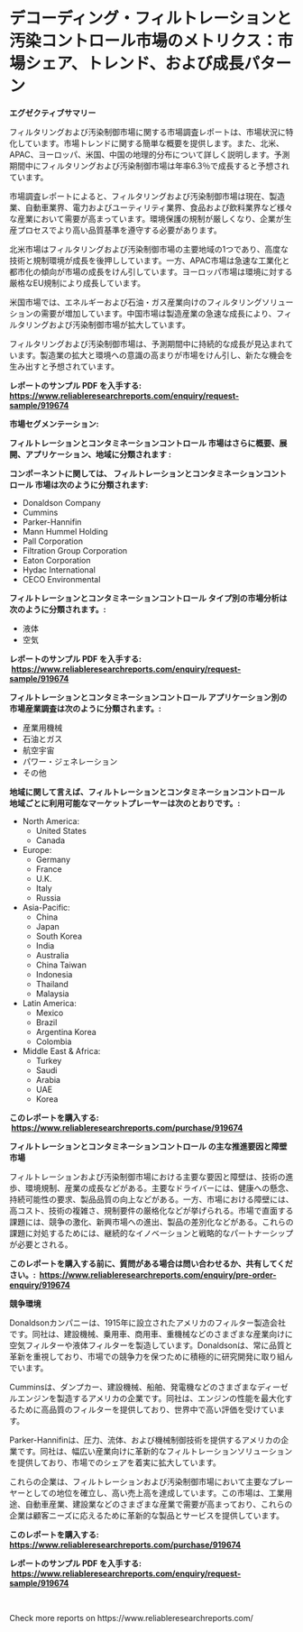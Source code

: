 <p><h1>デコーディング・フィルトレーションと汚染コントロール市場のメトリクス：市場シェア、トレンド、および成長パターン</h1></p><p><strong>エグゼクティブサマリー</strong></p>
<p><p>フィルタリングおよび汚染制御市場に関する市場調査レポートは、市場状況に特化しています。市場トレンドに関する簡単な概要を提供します。また、北米、APAC、ヨーロッパ、米国、中国の地理的分布について詳しく説明します。予測期間中にフィルタリングおよび汚染制御市場は年率6.3％で成長すると予想されています。</p><p>市場調査レポートによると、フィルタリングおよび汚染制御市場は現在、製造業、自動車業界、電力およびユーティリティ業界、食品および飲料業界など様々な産業において需要が高まっています。環境保護の規制が厳しくなり、企業が生産プロセスでより高い品質基準を遵守する必要があります。</p><p>北米市場はフィルタリングおよび汚染制御市場の主要地域の1つであり、高度な技術と規制環境が成長を後押ししています。一方、APAC市場は急速な工業化と都市化の傾向が市場の成長をけん引しています。ヨーロッパ市場は環境に対する厳格なEU規制により成長しています。</p><p>米国市場では、エネルギーおよび石油・ガス産業向けのフィルタリングソリューションの需要が増加しています。中国市場は製造産業の急速な成長により、フィルタリングおよび汚染制御市場が拡大しています。</p><p>フィルタリングおよび汚染制御市場は、予測期間中に持続的な成長が見込まれています。製造業の拡大と環境への意識の高まりが市場をけん引し、新たな機会を生み出すと予想されています。</p></p>
<p><strong>レポートのサンプル PDF を入手する: <a href="https://www.reliableresearchreports.com/enquiry/request-sample/919674">https://www.reliableresearchreports.com/enquiry/request-sample/919674</a></strong></p>
<p><strong>市場セグメンテーション:</strong></p>
<p><strong> フィルトレーションとコンタミネーションコントロール 市場はさらに概要、展開、アプリケーション、地域に分類されます :</strong></p>
<p><strong>コンポーネントに関しては、 フィルトレーションとコンタミネーションコントロール 市場は次のように分類されます: &nbsp;</strong></p>
<p><ul><li>Donaldson Company</li><li>Cummins</li><li>Parker-Hannifin</li><li>Mann Hummel Holding</li><li>Pall Corporation</li><li>Filtration Group Corporation</li><li>Eaton Corporation</li><li>Hydac International</li><li>CECO Environmental</li></ul></p>
<p><strong> フィルトレーションとコンタミネーションコントロール タイプ別の市場分析は次のように分類されます。:</strong></p>
<p><ul><li>液体</li><li>空気</li></ul></p>
<p><strong>レポートのサンプル PDF を入手する: &nbsp;<a href="https://www.reliableresearchreports.com/enquiry/request-sample/919674">https://www.reliableresearchreports.com/enquiry/request-sample/919674</a></strong></p>
<p><strong> フィルトレーションとコンタミネーションコントロール アプリケーション別の市場産業調査は次のように分類されます。:</strong></p>
<p><ul><li>産業用機械</li><li>石油とガス</li><li>航空宇宙</li><li>パワー・ジェネレーション</li><li>その他</li></ul></p>
<p><strong>地域に関して言えば、フィルトレーションとコンタミネーションコントロール 地域ごとに利用可能なマーケットプレーヤーは次のとおりです。:</strong></p>
<p><ul>
    <li>
        North America:
        <ul>
            <li>United States</li>
            <li>Canada</li>
        </ul>
    </li>
    <li>
        Europe:
        <ul>
            <li>Germany</li>
            <li>France</li>
            <li>U.K.</li>
            <li>Italy</li>
            <li>Russia</li>
        </ul>
    </li>
    <li>
        Asia-Pacific:
        <ul>
            <li>China</li>
            <li>Japan</li>
            <li>South Korea</li>
            <li>India</li>
            <li>Australia</li>
            <li>China Taiwan</li>
            <li>Indonesia</li>
            <li>Thailand</li>
            <li>Malaysia</li>
        </ul>
    </li>
    <li>
        Latin America:
        <ul>
            <li>Mexico</li>
            <li>Brazil</li>
            <li>Argentina Korea</li>
            <li>Colombia</li>
        </ul>
    </li>
    <li>
        Middle East & Africa:
        <ul>
            <li>Turkey</li>
            <li>Saudi</li>
            <li>Arabia</li>
            <li>UAE</li>
            <li>Korea</li>
        </ul>
    </li>
    </ul></p>
<p><strong>このレポートを購入する: &nbsp;<a href="https://www.reliableresearchreports.com/purchase/919674">https://www.reliableresearchreports.com/purchase/919674</a></strong></p>
<p><strong>フィルトレーションとコンタミネーションコントロール の主な推進要因と障壁 市場</strong></p>
<p><p>フィルトレーションおよび汚染制御市場における主要な要因と障壁は、技術の進歩、環境規制、産業の成長などがある。主要なドライバーには、健康への懸念、持続可能性の要求、製品品質の向上などがある。一方、市場における障壁には、高コスト、技術の複雑さ、規制要件の厳格化などが挙げられる。市場で直面する課題には、競争の激化、新興市場への進出、製品の差別化などがある。これらの課題に対処するためには、継続的なイノベーションと戦略的なパートナーシップが必要とされる。</p></p>
<p><strong>このレポートを購入する前に、質問がある場合は問い合わせるか、共有してください。:&nbsp; <a href="https://www.reliableresearchreports.com/enquiry/pre-order-enquiry/919674">https://www.reliableresearchreports.com/enquiry/pre-order-enquiry/919674</a></strong></p>
<p><strong>競争環境</strong></p>
<p><p>Donaldsonカンパニーは、1915年に設立されたアメリカのフィルター製造会社です。同社は、建設機械、乗用車、商用車、重機械などのさまざまな産業向けに空気フィルターや液体フィルターを製造しています。Donaldsonは、常に品質と革新を重視しており、市場での競争力を保つために積極的に研究開発に取り組んでいます。</p><p>Cumminsは、ダンプカー、建設機械、船舶、発電機などのさまざまなディーゼルエンジンを製造するアメリカの企業です。同社は、エンジンの性能を最大化するために高品質のフィルターを提供しており、世界中で高い評価を受けています。</p><p>Parker-Hannifinは、圧力、流体、および機械制御技術を提供するアメリカの企業です。同社は、幅広い産業向けに革新的なフィルトレーションソリューションを提供しており、市場でのシェアを着実に拡大しています。</p><p>これらの企業は、フィルトレーションおよび汚染制御市場において主要なプレーヤーとしての地位を確立し、高い売上高を達成しています。この市場は、工業用途、自動車産業、建設業などのさまざまな産業で需要が高まっており、これらの企業は顧客ニーズに応えるために革新的な製品とサービスを提供しています。</p></p>
<p><strong>このレポートを購入する: &nbsp; <a href="https://www.reliableresearchreports.com/purchase/919674">https://www.reliableresearchreports.com/purchase/919674</a></strong></p>
<p><strong>レポートのサンプル PDF を入手する: &nbsp;<a href="https://www.reliableresearchreports.com/enquiry/request-sample/919674">https://www.reliableresearchreports.com/enquiry/request-sample/919674</a></strong><strong></strong></p>
<p>&nbsp;</p>
<p>Check more reports on https://www.reliableresearchreports.com/</p>